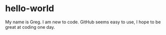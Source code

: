 # hello-world

My name is Greg. I am new to code. GitHub seems easy to use, I hope to be great at coding one day.
